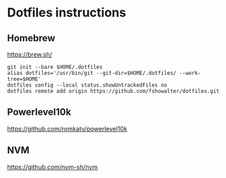 # Dotfiles instructions

## Homebrew
https://brew.sh/

```shell
git init --bare $HOME/.dotfiles
alias dotfiles='/usr/bin/git --git-dir=$HOME/.dotfiles/ --work-tree=$HOME'
dotfiles config --local status.showUntrackedFiles no
dotfiles remote add origin https://github.com/fshowalter/dotfiles.git
```

## Powerlevel10k
https://github.com/romkatv/powerlevel10k

## NVM
https://github.com/nvm-sh/nvm

